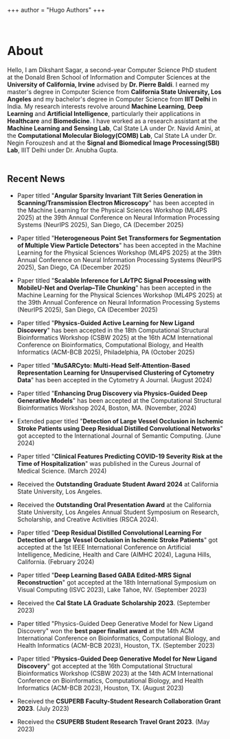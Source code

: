 +++
author = "Hugo Authors"
+++

<!--
This file is left intentionally empty by default to be backwards compatible with the initial theme setup.

Although the theme has advanced a little bit and it now allows to specify the content on the main page (even if the list of posts/articles is not intended).
This can be:
- with the list of posts/articles (default: `mainSections = ["post"]) or
- without the list of posts/articles (by setting `mainSections = [""]`)

Markdown supported, ie:

```
# Welcome

- Hugo :rocket:
- Hugo theme :rocket:

Don't forget to check the README.md file!
```

Remember that you can also specify a section header for the posts below by configuring the `mainSectionsTitle` parameter in the front matter of this file.
-->
<br>

# About

Hello, I am Dikshant Sagar, a second-year Computer Science PhD student at the Donald Bren School of Information and Computer Sciences at the <b>University of California, Irvine</b> advised by <b>Dr. Pierre Baldi</b>. I earned my master's degree in Computer Science from <b>California State University, Los Angeles</b> and my bachelor's degree in Computer Science from <b>IIIT Delhi</b> in India. My research interests revolve around <b>Machine Learning</b>, <b>Deep Learning</b> and <b>Artificial Intelligence</b>, particularly their applications in <b>Healthcare</b> and <b>Biomedicine</b>. I have worked as a research assistant at the <b>Machine Learning and Sensing Lab</b>, Cal State LA under Dr. Navid Amini, at the <b>Computational Molecular Biology(COMB) Lab</b>, Cal State LA under Dr. Negin Forouzesh and at the <b>Signal and Biomedical Image Processing(SBI) Lab</b>, IIIT Delhi under Dr. Anubha Gupta.
<br><br>
## Recent News

- Paper titled "<b>Angular Sparsity Invariant Tilt Series Generation in Scanning/Transmission Electron Microscopy</b>" has been accepted in the Machine Learning for the Physical Sciences Workshop (ML4PS 2025) at the 39th Annual Conference on Neural Information Processing Systems (NeurIPS 2025), San Diego, CA (December 2025)
  
- Paper titled "<b>Heterogeneous Point Set Transformers for Segmentation of Multiple View Particle Detectors</b>" has been accepted in the Machine Learning for the Physical Sciences Workshop (ML4PS 2025) at the 39th Annual Conference on Neural Information Processing Systems (NeurIPS 2025), San Diego, CA (December 2025)
  
- Paper titled "<b>Scalable Inference for LArTPC Signal Processing with MobileU-Net and Overlap–Tile Chunking</b>" has been accepted in the Machine Learning for the Physical Sciences Workshop (ML4PS 2025) at the 39th Annual Conference on Neural Information Processing Systems (NeurIPS 2025), San Diego, CA (December 2025)

- Paper titled "<b>Physics-Guided Active Learning for New Ligand Discovery</b>" has been accepted in the 18th Computational Structural Bioinformatics Workshop (CSBW 2025) at the 16th ACM International Conference on Bioinformatics, Computational Biology, and Health Informatics (ACM-BCB 2025), Philadelphia, PA (October 2025)

- Paper titled "<b>MuSARCyto: Multi-Head Self-Attention-Based Representation Learning for Unsupervised Clustering of Cytometry Data</b>" has been accepted in the Cytometry A Journal. (August 2024)

- Paper titled "<b>Enhancing Drug Discovery via Physics-Guided Deep Generative Models</b>" has been accepted at the Computational Structural Bioinformatics Workshop 2024, Boston, MA. (November, 2024)
  
- Extended paper titled "<b>Detection of Large Vessel Occlusion in Ischemic Stroke Patients using Deep Residual Distilled Convolutional Networks</b>" got accepted to the International Journal of Semantic Computing. (June 2024)
  
- Paper titled "<b>Clinical Features Predicting COVID-19 Severity Risk at the Time of Hospitalization</b>" was published in the Cureus Journal of Medical Science. (March 2024)

- Received the <b>Outstanding Graduate Student Award 2024</b> at California State University, Los Angeles.
  
- Received the <b>Outstanding Oral Presentation Award</b> at the California State University, Los Angeles Annual Student Symposium on Research, Scholarship, and Creative Activities (RSCA 2024).
  
- Paper titled "<b>Deep Residual Distilled Convolutional Learning For Detection of Large Vessel Occlusion in Ischemic Stroke Patients</b>" got accepted at the 1st IEEE‬‭ International‬‭ Conference‬‭ on‬‭ Artificial‬‭ Intelligence,‬‭ Medicine,‬‭ Health‬‭ and‬‭ Care‬‭ (AIMHC‬‭ 2024),‬‭ Laguna‬ Hills, California. (February 2024)

- Paper titled "<b>Deep Learning Based GABA Edited-MRS Signal Reconstruction</b>" got accepted at the 18th International Symposium on Visual Computing (ISVC 2023), Lake Tahoe, NV. (September 2023)

- Received the <b>Cal State LA Graduate Scholarship 2023</b>. (September 2023)

- Paper titled "Physics-Guided Deep Generative Model for New Ligand Discovery" won the <b>best paper finalist award</b> at the 14th ACM International Conference on Bioinformatics, Computational Biology, and Health Informatics (ACM-BCB 2023), Houston, TX. (September 2023)

- Paper titled "<b>Physics-Guided Deep Generative Model for New Ligand Discovery</b>" got accepted at the 16th Computational Structural Bioinformatics Workshop (CSBW 2023) at the 14th ACM International Conference on Bioinformatics, Computational Biology, and Health Informatics (ACM-BCB 2023), Houston, TX. (August 2023)

- Received the <b>CSUPERB Faculty-Student Research Collaboration Grant 2023</b>. (July 2023)

- Received the <b>CSUPERB Student Research Travel Grant 2023</b>. (May 2023)
